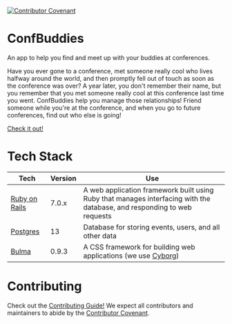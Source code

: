[![Contributor Covenant](https://img.shields.io/badge/Contributor%20Covenant-v2.0%20adopted-ff69b4.svg)](https://www.contributor-covenant.org/version/2/0/code_of_conduct/)

# ConfBuddies
An app to help you find and meet up with your buddies at conferences.

Have you ever gone to a conference, met someone really cool who lives halfway around the world, and then promptly fell out of touch as soon as the conference was over? A year later, you don't remember their name, but you remember that you met someone really cool at this conference last time you went. ConfBuddies help you manage those relationships! Friend someone while you're at the conference, and when you go to future conferences, find out who else is going!

[Check it out!](https://confbuddies.herokuapp.com/)

# Tech Stack

Tech | Version | Use
--- | --- | ---
[Ruby on Rails](https://guides.rubyonrails.org/) | 7.0.x | A web application framework built using Ruby that manages interfacing with the database, and responding to web requests
[Postgres](https://www.postgresql.org/docs/13/index.html) | 13 | Database for storing events, users, and all other data
[Bulma](https://bulma.io/) | 0.9.3 | A CSS framework for building web applications (we use [Cyborg](https://jenil.github.io/bulmaswatch/cyborg/))

# Contributing
Check out the [Contributing Guide!](/CONTRIBUTING.md)
We expect all contributors and maintainers to abide by the [Contributor Covenant](https://www.contributor-covenant.org/).
